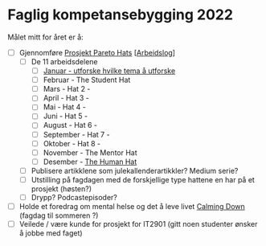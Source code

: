 # Faglig kompetansebygging 2022

Målet mitt for året er å:
- [ ] Gjennomføre [Prosjekt Pareto Hats](/projects/pareto-hats) [[Arbeidslog](/projects/pareto-hats/progress)]
  - [ ] De 11 arbeidsdelene
    - [ ] [Januar - utforske hvilke tema å utforske](/projects/pareto-hats/the-hats)
    - [ ] Februar - The Student Hat
    - [ ] Mars - Hat 2 - 
    - [ ] April - Hat 3 - 
    - [ ] Mai - Hat 4 - 
    - [ ] Juni - Hat 5 - 
    - [ ] August - Hat 6 - 
    - [ ] September - Hat 7 - 
    - [ ] Oktober - Hat 8 - 
    - [ ] November - The Mentor Hat
    - [ ] Desember - [The Human Hat](/projects/pareto-hats/the-human-hat)
  - [ ] Publisere artikklene som julekallenderartikkler? Medium serie?
  - [ ] Utstilling på fagdagen med de forskjellige type hattene en har på et prosjekt (høsten?)
  - [ ] Drypp? Podcastepisoder?
- [ ] Holde et foredrag om mental helse og det å leve livet [Calming Down](/articles/calming-down) (fagdag til sommeren ?)
- [ ] Veilede / være kunde for prosjekt for IT2901 (gitt noen studenter ønsker å jobbe med faget)
